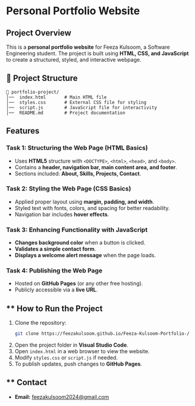 # Personal Portfolio Website

##  Project Overview
This is a **personal portfolio website** for Feeza Kulsoom, a Software Engineering student. The project is built using **HTML, CSS, and JavaScript** to create a structured, styled, and interactive webpage.

## 📂 Project Structure
```
📁 portfolio-project/
│──  index.html       # Main HTML file
│──  styles.css       # External CSS file for styling
│──  script.js        # JavaScript file for interactivity
│──  README.md        # Project documentation
```

##  Features

### **Task 1: Structuring the Web Page (HTML Basics)**
- Uses **HTML5** structure with `<DOCTYPE>`, `<html>`, `<head>`, and `<body>`.
- Contains a **header, navigation bar, main content area, and footer**.
- Sections included: **About, Skills, Projects, Contact**.

###  **Task 2: Styling the Web Page (CSS Basics)**
- Applied proper layout using **margin, padding, and width**.
- Styled text with fonts, colors, and spacing for better readability.
- Navigation bar includes **hover effects**.

###  **Task 3: Enhancing Functionality with JavaScript**
- **Changes background color** when a button is clicked.
- **Validates a simple contact form**.
- **Displays a welcome alert message** when the page loads.

###  **Task 4: Publishing the Web Page**
- Hosted on **GitHub Pages** (or any other free hosting).
- Publicly accessible via a **live URL**.

## ** How to Run the Project
1. Clone the repository:
   ```sh
   git clone https://feezakulsoom.github.io/Feeza-Kulsoom-Portfolio-/
   ```
2. Open the project folder in **Visual Studio Code**.
3. Open `index.html` in a web browser to view the website.
4. Modify `styles.css` or `script.js` if needed.
5. To publish updates, push changes to **GitHub Pages**.

## ** Contact
- **Email:** feezakulsoom2024@gmail.com


